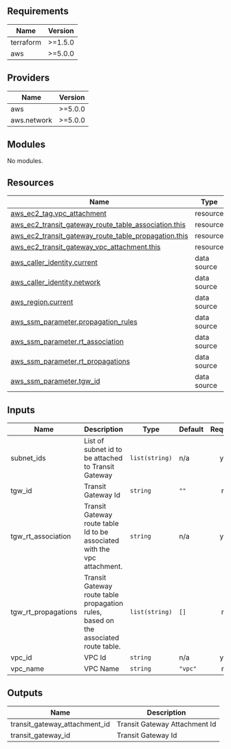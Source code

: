 <!-- BEGIN_TF_DOCS -->
## Requirements

| Name | Version |
|------|---------|
| terraform | >=1.5.0 |
| aws | >=5.0.0 |

## Providers

| Name | Version |
|------|---------|
| aws | >=5.0.0 |
| aws.network | >=5.0.0 |

## Modules

No modules.

## Resources

| Name | Type |
|------|------|
| [aws_ec2_tag.vpc_attachment](https://registry.terraform.io/providers/hashicorp/aws/latest/docs/resources/ec2_tag) | resource |
| [aws_ec2_transit_gateway_route_table_association.this](https://registry.terraform.io/providers/hashicorp/aws/latest/docs/resources/ec2_transit_gateway_route_table_association) | resource |
| [aws_ec2_transit_gateway_route_table_propagation.this](https://registry.terraform.io/providers/hashicorp/aws/latest/docs/resources/ec2_transit_gateway_route_table_propagation) | resource |
| [aws_ec2_transit_gateway_vpc_attachment.this](https://registry.terraform.io/providers/hashicorp/aws/latest/docs/resources/ec2_transit_gateway_vpc_attachment) | resource |
| [aws_caller_identity.current](https://registry.terraform.io/providers/hashicorp/aws/latest/docs/data-sources/caller_identity) | data source |
| [aws_caller_identity.network](https://registry.terraform.io/providers/hashicorp/aws/latest/docs/data-sources/caller_identity) | data source |
| [aws_region.current](https://registry.terraform.io/providers/hashicorp/aws/latest/docs/data-sources/region) | data source |
| [aws_ssm_parameter.propagation_rules](https://registry.terraform.io/providers/hashicorp/aws/latest/docs/data-sources/ssm_parameter) | data source |
| [aws_ssm_parameter.rt_association](https://registry.terraform.io/providers/hashicorp/aws/latest/docs/data-sources/ssm_parameter) | data source |
| [aws_ssm_parameter.rt_propagations](https://registry.terraform.io/providers/hashicorp/aws/latest/docs/data-sources/ssm_parameter) | data source |
| [aws_ssm_parameter.tgw_id](https://registry.terraform.io/providers/hashicorp/aws/latest/docs/data-sources/ssm_parameter) | data source |

## Inputs

| Name | Description | Type | Default | Required |
|------|-------------|------|---------|:--------:|
| subnet\_ids | List of subnet id to be attached to Transit Gateway | `list(string)` | n/a | yes |
| tgw\_id | Transit Gateway Id | `string` | `""` | no |
| tgw\_rt\_association | Transit Gateway route table Id to be associated with the vpc attachment. | `string` | n/a | yes |
| tgw\_rt\_propagations | Transit Gateway route table propagation rules, based on the associated route table. | `list(string)` | `[]` | no |
| vpc\_id | VPC Id | `string` | n/a | yes |
| vpc\_name | VPC Name | `string` | `"vpc"` | no |

## Outputs

| Name | Description |
|------|-------------|
| transit\_gateway\_attachment\_id | Transit Gateway Attachment Id |
| transit\_gateway\_id | Transit Gateway Id |
<!-- END_TF_DOCS -->